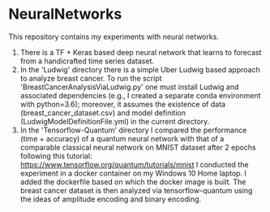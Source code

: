 # NeuralNetworks

This repository contains my experiments with neural networks. 

1. There is a TF + Keras based deep neural network that learns to forecast from a handicrafted time series dataset. 
2. In the 'Ludwig' directory there is a simple Uber Ludwig based approach to analyze breast cancer. To run the script 'BreastCancerAnalysisViaLudwig.py' one must install Ludwig and associated dependencies (e.g., I created a separate conda environment with python=3.6); moreover, it assumes the existence of data (breast_cancer_dataset.csv) and model definition (LudwigModelDefinitionFile.yml) in the current directory. 
3. In the 'Tensorflow-Quantum' directory I compared the performance (time + accuracy) of a quantum neural network with that of a comparable classical neural network on MNIST dataset after 2 epochs following this tutorial: https://www.tensorflow.org/quantum/tutorials/mnist I conducted the experiment in a docker container on my Windows 10 Home laptop. I added the dockerfile based on which the docker image is built. The breast cancer dataset is then analyzed via tensorflow-quantum using the ideas of amplitude encoding and binary encoding.